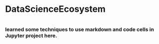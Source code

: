 # DataScienceEcosystem
# <h3>learned some techniques to use markdown and code cells in Jupyter project here.</h3>
